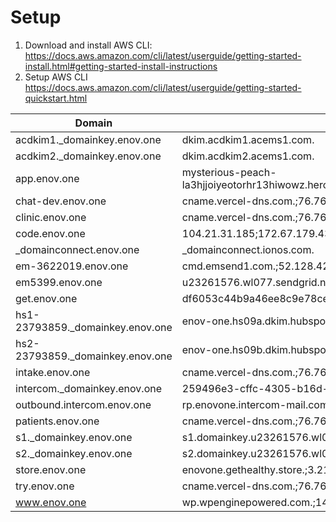 # Setup

1. Download and install AWS CLI:
https://docs.aws.amazon.com/cli/latest/userguide/getting-started-install.html#getting-started-install-instructions
2. Setup  AWS CLI
   https://docs.aws.amazon.com/cli/latest/userguide/getting-started-quickstart.html

| Domain                           | Dig Output                                                                                                        |
| -------------------------------- | ----------------------------------------------------------------------------------------------------------------- |
| acdkim1._domainkey.enov.one      | dkim.acdkim1.acems1.com.                                                                                          |
| acdkim2._domainkey.enov.one      | dkim.acdkim2.acems1.com.                                                                                          |
| app.enov.one                     | mysterious-peach-la3hjjoiyeotorhr13hiwowz.herokudns.com.;52.204.242.176;54.162.128.250;18.205.36.100;54.157.58.70 |
| chat-dev.enov.one                | cname.vercel-dns.com.;76.76.21.241;76.76.21.123                                                                   |
| clinic.enov.one                  | cname.vercel-dns.com.;76.76.21.93;76.76.21.164                                                                    |
| code.enov.one                    | 104.21.31.185;172.67.179.43                                                                                       |
| _domainconnect.enov.one          | _domainconnect.ionos.com.                                                                                         |
| em-3622019.enov.one              | cmd.emsend1.com.;52.128.42.8                                                                                      |
| em5399.enov.one                  | u23261576.wl077.sendgrid.net.                                                                                     |
| get.enov.one                     | df6053c44b9a46ee8c9e78ce8b627fba.unbouncepages.com.;172.64.153.235;104.18.34.21                                   |
| hs1-23793859._domainkey.enov.one | enov-one.hs09a.dkim.hubspotemail.net.                                                                             |
| hs2-23793859._domainkey.enov.one | enov-one.hs09b.dkim.hubspotemail.net.                                                                             |
| intake.enov.one                  | cname.vercel-dns.com.;76.76.21.93;76.76.21.9                                                                      |
| intercom._domainkey.enov.one     | 259496e3-cffc-4305-b16d-6383b176e633.dkim.intercom.io.                                                            |
| outbound.intercom.enov.one       | rp.enovone.intercom-mail.com.;intercom.mail.e.sparkpost.com.                                                      |
| patients.enov.one                | cname.vercel-dns.com.;76.76.21.9;76.76.21.93                                                                      |
| s1._domainkey.enov.one           | s1.domainkey.u23261576.wl077.sendgrid.net.                                                                        |
| s2._domainkey.enov.one           | s2.domainkey.u23261576.wl077.sendgrid.net.                                                                        |
| store.enov.one                   | enovone.gethealthy.store.;3.219.207.192;3.210.12.136;54.243.157.126                                               |
| try.enov.one                     | cname.vercel-dns.com.;76.76.21.98;76.76.21.241                                                                    |
| www.enov.one                     | wp.wpenginepowered.com.;141.193.213.10;141.193.213.11                                                             |


